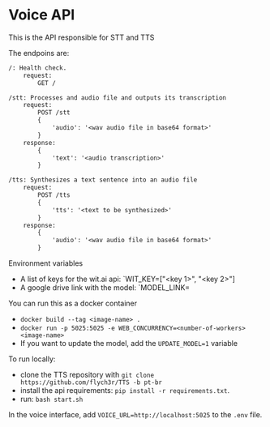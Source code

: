 # Voice API

This is the API responsible for STT and TTS

The endpoins are:

```txt
/: Health check.
    request:
        GET /

/stt: Processes and audio file and outputs its transcription
    request:
        POST /stt
        {
            'audio': '<wav audio file in base64 format>'
        }
    response:
        {
            'text': '<audio transcription>'
        }

/tts: Synthesizes a text sentence into an audio file
    request:
        POST /tts
        {
            'tts': '<text to be synthesized>'
        }
    response:
        {
            'audio': '<wav audio file in base64 format>'
        }
```

Environment variables

- A list of keys for the wit.ai api: `WIT_KEY=["<key 1>", "<key 2>"]
- A google drive link with the model: `MODEL_LINK=<google-drive-id>

You can run this as a docker container

- `docker build --tag <image-name> .`
- `docker run -p 5025:5025 -e WEB_CONCURRENCY=<number-of-workers> <image-name>`
- If you want to update the model, add the `UPDATE_MODEL=1` variable

To run locally:

- clone the TTS repository with `git clone https://github.com/flych3r/TTS -b pt-br`
- install the api requirements: `pip install -r requirements.txt`.
- run: `bash start.sh`

In the voice interface, add `VOICE_URL=http://localhost:5025` to the `.env` file.
